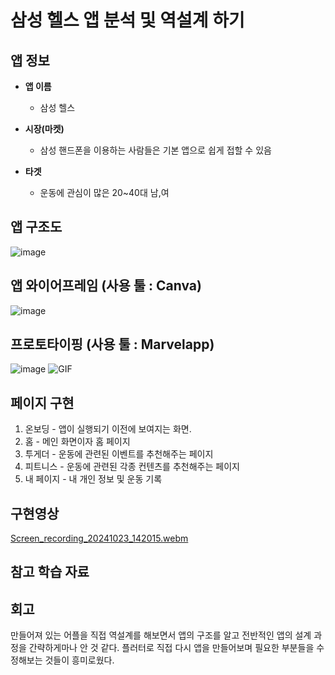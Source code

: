 # 삼성 헬스 앱 분석 및 역설계 하기        

## 앱 정보

- **앱 이름** 

  - 삼성 헬스   

- **시장(마켓)**  

  - 삼성 핸드폰을 이용하는 사람들은 기본 앱으로 쉽게 접할 수 있음

- **타겟**  

  - 운동에 관심이 많은 20~40대 남,여          



## 앱 구조도

![image](https://github.com/user-attachments/assets/b7e87579-debd-415e-b438-badef315d0f9)



## 앱 와이어프레임 (사용 툴 : Canva)

![image](https://github.com/user-attachments/assets/f5fb64cc-fb6b-4c88-b9b2-f903e375e412)


## 프로토타이핑 (사용 툴 : Marvelapp)

![image](https://github.com/user-attachments/assets/312aa26d-817a-4b27-8d84-923c76aab76a)
![GIF](https://github.com/user-attachments/assets/d16c902d-d356-4bcf-98a7-baf8046754c2)



## 페이지 구현
1. 온보딩 - 앱이 실행되기 이전에 보여지는 화면.
2. 홈 - 메인 화면이자 홈 페이지
3. 투게더 - 운동에 관련된 이벤트를 추천해주는 페이지
4. 피트니스 - 운동에 관련된 각종 컨텐츠를 추천해주는 페이지
5. 내 페이지 - 내 개인 정보 및 운동 기록



## 구현영상 
[Screen_recording_20241023_142015.webm](https://github.com/user-attachments/assets/bcad13a8-515d-4efd-b642-12bfbbe0909f)




## 참고 학습 자료 


## 회고
만들어져 있는 어플을 직접 역설계를 해보면서 앱의 구조를 알고 전반적인 앱의 설계 과정을 간략하게마나 안 것 같다.
플러터로 직접 다시 앱을 만들어보며 필요한 부분들을 수정해보는 것들이 흥미로웠다.
